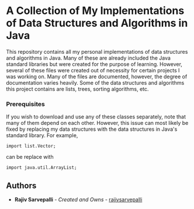 # A Collection of My Implementations of Data Structures and Algorithms in Java
  This repository contains all my personal implementations of data structures and algorithms in Java. Many of these are already included the Java standard libraries but were created for the purpose of learning. However, several of these files were created out of necessity for certain projects I was working on. Many of the files are documented, however, the degree of documentation varies heavily. Some of the data structures and algorithms this project contains are lists, trees, sorting algorithms, etc.  
### Prerequisites

If you wish to download and use any of these classes separately, note that many of them depend on each other. However, this issue can most likely be fixed by replacing my data structures with the data structures in Java's standard library. For example,

```
import list.Vector;
```
can be replace with

```
import java.util.ArrayList;
```


## Authors

* **Rajiv Sarvepalli** - *Created and Owns* - [rajivsarvepalli](https://github.com/rajivsarvepalli)


